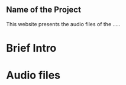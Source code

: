## Name of the Project

This website presents the audio files of the .....

# Brief Intro


# Audio files
